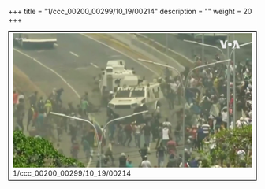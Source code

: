 +++
title = "1/ccc_00200_00299/10_19/00214"
description = ""
weight = 20
+++

<table style="border:2px solid black;max-width:800px;max-height:800px;" 
><tr><td>
<img class="center-fit-jpg"
src="/jpg_/aaa_20190430_NxaOmWaI8sI_00213.jpg">
1/ccc_00200_00299/10_19/00214
</img></td></tr></table>
